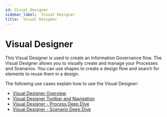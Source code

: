 ```yaml
---
id: Visual_Designer
sidebar_label:  Visual Designer
title:  Visual Designer
---
```


# Visual Designer

This Visual Designer is used to create an Information Governance flow.
The Visual Designer allows you to visually create and manage your
Processes and Scenarios. You can use shapes to create a design flow and
search for elements to reuse them in a design.

The following use cases explain how to use the Visual Designer:

  - [Visual Designer
    Overview](Use_the_Visual_Designer_Overview.md)
  - [Visual Designer Toolbar and
    Navigation](Visual_Designer_Toolbar_and.md)
  - [Visual Designer - Process Deep
    Dive](Visual_Designer_Process_Deep.md)
  - [Visual Designer - Scenario Deep
    Dive](Visual_Designer_Scenario_Deep.md)
